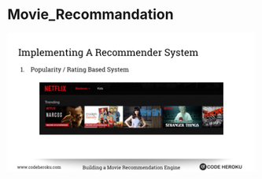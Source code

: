 # Movie_Recommandation

![movie](https://github.com/ankit3466/Movie_Recommandation/blob/master/1.png)
